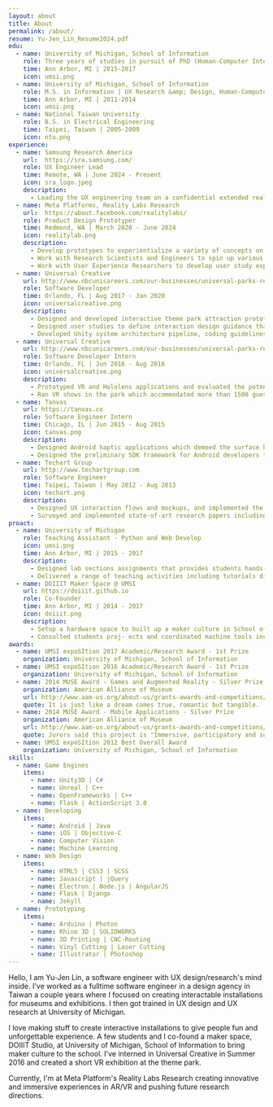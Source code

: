 ```yaml
---
layout: about
title: About
permalink: /about/
resume: Yu-Jen_Lin_Resume2024.pdf
edu:
  - name: University of Michigan, School of Information
    role: Three years of studies in pursuit of PhD (Human-Computer Interaction)
    time: Ann Arbor, MI | 2015-2017
    icon: umsi.png
  - name: University of Michigan, School of Information
    role: M.S. in Information | UX Research &amp; Design, Human-Computer Interaction
    time: Ann Arbor, MI | 2011-2014
    icon: umsi.png
  - name: National Taiwan University
    role: B.S. in Electrical Engineering
    time: Taipei, Taiwan | 2005-2009
    icon: ntu.png
experience:
  - name: Samsung Research America
    url:  https://sra.samsung.com/
    role: UX Engineer Lead
    time: Remote, WA | June 2024 - Present
    icon: sra_logo.jpeg
    description: 
      - Leading the UX engineering team on a confidential extended reality (XR) project
  - name: Meta Platforms, Reality Labs Research
    url:  https://about.facebook.com/realitylabs/
    role: Product Design Prototyper
    time: Redmond, WA | March 2020 - June 2024
    icon: realitylab.png
    description: 
      - Develop prototypes to experientialize a variety of concepts on how VR/AR with AI assistant can create an ultra-low friction future
      - Work with Research Scientists and Engineers to spin up various internal hardware and software prototypes
      - Work with User Experience Researchers to develop user study experiences that help us understand human perceptions, product usabilities, and more
  - name: Universal Creative
    url: http://www.nbcunicareers.com/our-businesses/universal-parks-resorts
    role: Software Developer
    time: Orlando, FL | Aug 2017 - Jan 2020
    icon: universalcreative.png
    description:
      - Designed and developed interactive theme park attraction prototypes with a wide range of software and hardware solutions including face tracking, image recognition, skeletal tracking and AR/VR headset
      - Designed user studies to define interaction design guidance that help project team making proper design decision
      - Developed Unity system architecture pipeline, coding guidelines and code review process to improve internal codebase’s readability and maintainability
  - name: Universal Creative
    url: http://www.nbcunicareers.com/our-businesses/universal-parks-resorts
    role: Software Developer Intern
    time: Orlando, FL | Jun 2016 - Aug 2016
    icon: universalcreative.png
    description:
      - Prototyped VR and Hololens applications and evaluated the potential of incorporating these future technologies in the theme park 
      - Ran VR shows in the park which accommodated more than 1500 guests per day
  - name: Tanvas
    url: https://tanvas.co
    role: Software Engineer Intern
    time: Chicago, IL | Jun 2015 - Aug 2015
    icon: tanvas.png
    description:
      - Designed Android haptic applications which demoed the surface haptic technology in academic and industrial conferences
      - Designed the preliminary SDK framework for Android developers to communicate with the hardware
  - name: Techart Group
    url: http://www.techartgroup.com
    role: Software Engineer
    time: Taipei, Taiwan | May 2012 - Aug 2013
    icon: techart.png
    description:
      - Designed UX interaction flows and mockups, and implemented the prototype into real products
      - Surveyed and implemented state-of-art research papers including computer vision and machine learning that suits different projects’ needs
proact:
  - name: University of Michigan
    role: Teaching Assistant - Python and Web Develop
    icon: umsi.png
    time: Ann Arbor, MI | 2015 - 2017
    description: 
      - Designed lab sections assignments that provides students hands-on experiences associate with lecture material
      - Delivered a range of teaching activities including tutorials directed towards the delivery of subjects at both undergraduate and graduate level
  - name: DOIIIT Maker Space @ UMSI
    url: https://doiiit.github.io
    role: Co-Founder
    time: Ann Arbor, MI | 2014 - 2017
    icon: doiiit.png
    description: 
      - Setup a hardware space to built up a maker culture in School of Information.
      - Consulted students proj- ects and coordinated machine tools including laser cutter, 3D-printer and more.
awards:
  - name: UMSI expoSItion 2017 Academic/Research Award - 1st Prize
    organization: University of Michigan, School of Information
  - name: UMSI expoSItion 2016 Academic/Research Award - 1st Prize
    organization: University of Michigan, School of Information
  - name: 2014 MUSE Award - Games and Augmented Reality - Silver Prize
    organization: American Alliance of Museum
    url: http://www.aam-us.org/about-us/grants-awards-and-competitions/muse-awards/past-award-winners/2014-muse-awards
    quote: It is just like a dream comes true, romantic but tangible.  In the Square of Aspiration, visitors explored and recalled their childhood through the diversity dream windows. Through a smart phone and augmented reality (AR) technology visitors can become the characters in tiny miniature landscapes, taking pictures as digital souvenirs for the journey.
  - name: 2014 MUSE Award - Mobile Applications - Silver Prize
    organization: American Alliance of Museum
    url: http://www.aam-us.org/about-us/grants-awards-and-competitions/muse-awards/past-award-winners/2014-muse-awards
    quote: Jurors said this project is "Immersive, participatory and surprising. Visitors are taken on a magical adventure with the help of a mobile device and digital exhibits. It takes the immersive experience up several notches, creates an engaging and fully interactive experience for users, moves the device to an integral part of the experience." And "Their innovative use of location-based technologies and augmented reality ensures that this mobile experience bleeds into the physical environment."
  - name: UMSI expoSItion 2012 Best Overall Award
    organization: University of Michigan, School of Information
skills:
  - name: Game Engines
    items: 
      - name: Unity3D | C#
      - name: Unreal | C++
      - name: OpenFrameworks | C++
      - name: Flash | ActionScript 3.0
  - name: Developing
    items:
      - name: Android | Java
      - name: iOS | Objective-C
      - name: Computer Vision
      - name: Machine Learning
  - name: Web Design
    items:
      - name: HTML5 | CSS3 | SCSS
      - name: Javascript | jQuery
      - name: Electron | Node.js | AngularJS
      - name: Flask | Django
      - name: Jekyll
  - name: Prototyping
    items:
      - name: Arduino | Photon
      - name: Rhino 3D | SOLIDWORKS
      - name: 3D Printing | CNC-Routing
      - name: Vinyl Cutting | Laser Cutting
      - name: Illustrator | Photoshop
---
```

<p>Hello, I am Yu-Jen Lin, a software engineer with UX design/research's mind inside. I've worked as a fulltime software engineer in a design agency in Taiwan a couple years where I focused on creating interactable installations for museums and exhibitions. I then got trained in UX design and UX research at University of Michigan.</p>
<p>I love making stuff to create interactive installations to give people fun and unforgettable experience. A few students and I co-found a maker space, DOIIIT Studio, at University of Michigan, School of Information to bring maker culture to the school. I've interned in Universal Creative in Summer 2016 and created a short VR exhibition at the theme park.</p>
<p>Currently, I'm at Meta Platform's Reality Labs Research creating innovative and immersive experiences in AR/VR and pushing future research directions.</p>